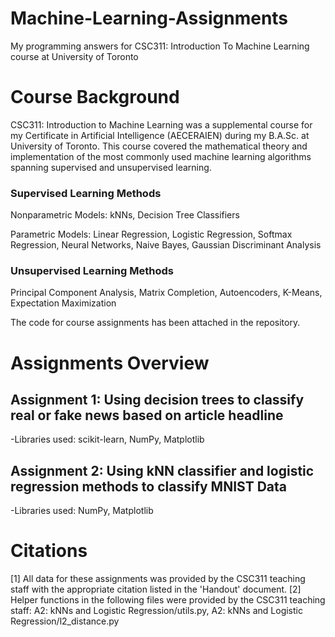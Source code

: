 # Machine-Learning-Assignments
My programming answers for CSC311: Introduction To Machine Learning course at University of Toronto

# Course Background
CSC311: Introduction to Machine Learning was a supplemental course for my Certificate in Artificial Intelligence (AECERAIEN) during my B.A.Sc. at University of Toronto. This course covered the mathematical theory and implementation of the most commonly used machine learning algorithms spanning supervised and unsupervised learning. 

### Supervised Learning Methods

Nonparametric Models: kNNs, Decision Tree Classifiers

Parametric Models: Linear Regression, Logistic Regression, Softmax Regression, Neural Networks, Naive Bayes, Gaussian Discriminant Analysis

### Unsupervised Learning Methods

Principal Component Analysis, Matrix Completion, Autoencoders, K-Means, Expectation Maximization


The code for course assignments has been attached in the repository.

# Assignments Overview

## Assignment 1: Using decision trees to classify real or fake news based on article headline
  -Libraries used: scikit-learn, NumPy, Matplotlib

## Assignment 2: Using kNN classifier and logistic regression methods to classify MNIST Data
  -Libraries used: NumPy, Matplotlib

# Citations
[1] All data for these assignments was provided by the CSC311 teaching staff with the appropriate citation listed in the 'Handout' document.
[2] Helper functions in the following files were provided by the CSC311 teaching staff: 
    A2: kNNs and Logistic Regression/utils.py, A2: kNNs and Logistic Regression/l2_distance.py 
